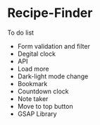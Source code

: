 # Recipe-Finder

To do list <br>
<ul>
<li>Form validation and filter</li>
<li>Degital clock</li>
<li>API</li>
<li>Load more</li>
<li>Dark-light mode change</li>
<li>Bookmark</li>
<li>Countdown clock</li>
<li>Note taker</li>
<li>Move to top button</li>
<li>GSAP Library</li>
</ul>
